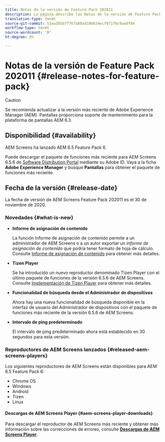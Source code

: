 ```yaml
---
title: Notas de la versión de Feature Pack 202011
description: La página describe las Notas de la versión de Feature Pack 2011.
translation-type: tm+mt
source-git-commit: 53aa385b7f767a88ad19b834ecf971f6c9aa0f84
workflow-type: tm+mt
source-wordcount: '0'
ht-degree: 0%

---
```



# Notas de la versión de Feature Pack 202011 {#release-notes-for-feature-pack}

>[!CAUTION]
>Se recomienda actualizar a la versión más reciente de Adobe Experience Manager (AEM). Pantallas proporciona soporte de mantenimiento para la plataforma de pantallas AEM 6.3.

## Disponibilidad {#availability}

AEM Screens ha lanzado AEM 6.5 Feature Pack 6.

Puede descargar el paquete de funciones más reciente para AEM Screens 6.5.6 de [Software Distribution Portal](https://experience.adobe.com/#/downloads/content/software-distribution/en/aem.html) mediante su Adobe ID. Vaya a la ficha **Adobe Experience Manager** y busque **Pantallas** para obtener el paquete de funciones más reciente.

## Fecha de la versión {#release-date}

La fecha de versión de AEM Screens Feature Pack 202011 es el 30 de noviembre de 2020.

### Novedades {#what-is-new}

* **Informe de asignación de contenido**

   La función Informe de asignación de contenido permite a un administrador de AEM Screens o a un autor exportar un *informe de asignación de contenido* que podría tener formato de hoja de cálculo.
Consulte [Informe de asignación de contenido](/help/user-guide/content-assignment-report.md) para obtener más detalles.


* **Tizen Player**

   Se ha introducido un nuevo reproductor denominado Tizen Player con el último paquete de funciones de la versión 6.5.6 de AEM Screens.
Consulte [Implementación de Tizen Player](/help/user-guide/tizen-player.md) para obtener más detalles.

* **Funcionalidad de búsqueda desde el Administrador de dispositivos**

   Ahora hay una nueva funcionalidad de búsqueda disponible en la interfaz de usuario del Administrador de dispositivos con el paquete de funciones más reciente de la versión 6.5.6 de AEM Screens.

* **Intervalo de ping predeterminado**

   El intervalo de ping predeterminado ahora está establecido en 30 segundos para esta versión.

### Reproductores de AEM Screens lanzados {#released-aem-screens-players}

Los siguientes reproductores de AEM Screens están disponibles para AEM 6.5 Feature Pack 6:

* Chrome OS
* Windows
* Android
* Tizen
* Linux

#### Descargas de AEM Screens Player {#aem-screens-player-downloads}

Para descargar el reproductor de AEM Screens más reciente y obtener más información sobre las correcciones de errores, consulte **[Descargas de AEM Screens Player](https://download.macromedia.com/screens/index.html)**.
